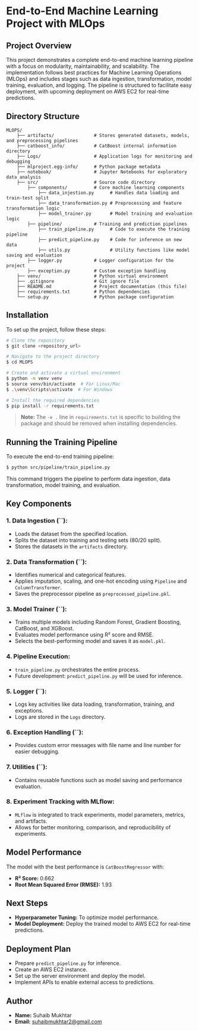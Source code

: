 # End-to-End Machine Learning Project with MLOps

## Project Overview

This project demonstrates a complete end-to-end machine learning pipeline with a focus on modularity, maintainability, and scalability. The implementation follows best practices for Machine Learning Operations (MLOps) and includes stages such as data ingestion, transformation, model training, evaluation, and logging. The pipeline is structured to facilitate easy deployment, with upcoming deployment on AWS EC2 for real-time predictions.

## Directory Structure

```
MLOPS/
    ├── artifacts/               # Stores generated datasets, models, and preprocessing pipelines
    ├── catboost_info/           # CatBoost internal information directory
    ├── Logs/                    # Application logs for monitoring and debugging
    ├── mlproject.egg-info/      # Python package metadata
    ├── notebook/                # Jupyter Notebooks for exploratory data analysis
    ├── src/                     # Source code directory
        ├── components/          # Core machine learning components
            ├── data_injestion.py      # Handles data loading and train-test split
            ├── data_transformation.py # Preprocessing and feature transformation logic
            ├── model_trainer.py       # Model training and evaluation logic
        ├── pipeline/            # Training and prediction pipelines
            ├── train_pipeline.py      # Code to execute the training pipeline
            ├── predict_pipeline.py    # Code for inference on new data
            ├── utils.py               # Utility functions like model saving and evaluation
        ├── logger.py            # Logger configuration for the project
        ├── exception.py         # Custom exception handling
    ├── venv/                    # Python virtual environment
    ├── .gitignore               # Git ignore file
    ├── README.md                # Project documentation (this file)
    ├── requirements.txt         # Python dependencies
    └── setup.py                 # Python package configuration
```

## Installation

To set up the project, follow these steps:

```bash
# Clone the repository
$ git clone <repository_url>

# Navigate to the project directory
$ cd MLOPS

# Create and activate a virtual environment
$ python -m venv venv
$ source venv/bin/activate  # For Linux/Mac
$ .\venv\Scripts\activate  # For Windows

# Install the required dependencies
$ pip install -r requirements.txt
```

> **Note:** The `-e .` line in `requirements.txt` is specific to building the package and should be removed when installing dependencies.

## Running the Training Pipeline

To execute the end-to-end training pipeline:

```bash
$ python src/pipeline/train_pipeline.py
```

This command triggers the pipeline to perform data ingestion, data transformation, model training, and evaluation.

## Key Components

### 1. **Data Ingestion (**``**):**

- Loads the dataset from the specified location.
- Splits the dataset into training and testing sets (80/20 split).
- Stores the datasets in the `artifacts` directory.

### 2. **Data Transformation (**``**):**

- Identifies numerical and categorical features.
- Applies imputation, scaling, and one-hot encoding using `Pipeline` and `ColumnTransformer`.
- Saves the preprocessor pipeline as `preprocessed_pipeline.pkl`.

### 3. **Model Trainer (**``**):**

- Trains multiple models including Random Forest, Gradient Boosting, CatBoost, and XGBoost.
- Evaluates model performance using R² score and RMSE.
- Selects the best-performing model and saves it as `model.pkl`.

### 4. **Pipeline Execution:**

- `train_pipeline.py` orchestrates the entire process.
- Future development: `predict_pipeline.py` will be used for inference.

### 5. **Logger (**``**):**

- Logs key activities like data loading, transformation, training, and exceptions.
- Logs are stored in the `Logs` directory.

### 6. **Exception Handling (**``**):**

- Provides custom error messages with file name and line number for easier debugging.

### 7. **Utilities (**``**):**

- Contains reusable functions such as model saving and performance evaluation.

### 8. **Experiment Tracking with MLflow:**

- `MLflow` is integrated to track experiments, model parameters, metrics, and artifacts.
- Allows for better monitoring, comparison, and reproducibility of experiments.

## Model Performance

The model with the best performance is `CatBoostRegressor` with:

- **R² Score:** 0.662
- **Root Mean Squared Error (RMSE):** 1.93

## Next Steps

- **Hyperparameter Tuning:** To optimize model performance.
- **Model Deployment:** Deploy the trained model to AWS EC2 for real-time predictions.

## Deployment Plan

- Prepare `predict_pipeline.py` for inference.
- Create an AWS EC2 instance.
- Set up the server environment and deploy the model.
- Implement APIs to enable external access to predictions.

## Author

- **Name:** Suhaib Mukhtar
- **Email:** [suhaibmukhtar2@gmail.com](mailto\:suhaibmukhtar2@gmail.com)


